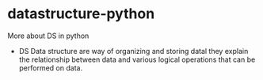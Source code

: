 # datastructure-python
More about DS in python 

- DS
Data structure are way of organizing and storing datal they explain the relationship between data and various logical operations that can be performed on data.

